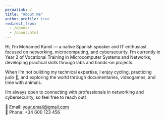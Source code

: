 ```yaml
---
permalink: /
title: "About Me"
author_profile: true
redirect_from: 
  - /about/
  - /about.html
---
```


Hi, I’m Mohamed Kamil — a native Spanish speaker and IT enthusiast focused on networking, microcomputing, and cybersecurity. I’m currently in Year 2 of Vocational Training in Microcomputer Systems and Networks, developing practical skills through labs and hands-on projects.  

When I’m not building my technical expertise, I enjoy cycling, practicing judo 🥋, and exploring the world through documentaries, videogames, and time with animals.  

I’m always open to connecting with professionals in networking and cybersecurity, so feel free to reach out!

📧 Email: your.email@gmail.com  
📱 Phone: +34 600 123 456
